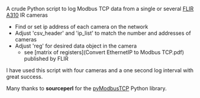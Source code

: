
 A crude Python script to log Modbus TCP data from a single or several [FLIR A310](https://www.flir.com/products/a310/) IR cameras

 * Find or set ip address of each camera on the network
 * Adjust 'csv_header' and 'ip_list' to match the number and addresses of cameras
 * Adjust 'reg' for desired data object in the camera
	* see [matrix of registers](Convert EthernetIP to Modbus TCP.pdf) published by FLIR
	
I have used this script with four cameras and a one second log interval with great success.

Many thanks to **sourceperl** for the [pyModbusTCP](https://github.com/sourceperl/pyModbusTCP) Python library.
